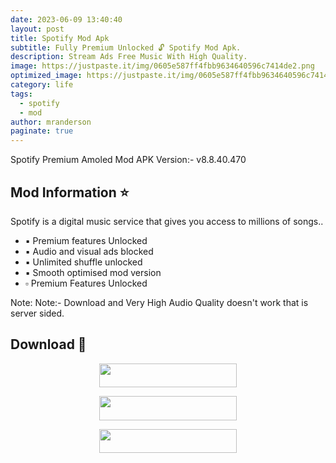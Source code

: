 ```yaml
---
date: 2023-06-09 13:40:40
layout: post
title: Spotify Mod Apk
subtitle: Fully Premium Unlocked 🔓 Spotify Mod Apk.
description: Stream Ads Free Music With High Quality.
image: https://justpaste.it/img/0605e587ff4fbb9634640596c7414de2.png
optimized_image: https://justpaste.it/img/0605e587ff4fbb9634640596c7414de2.png
category: life
tags:
  - spotify
  - mod
author: mranderson
paginate: true
---
```


Spotify Premium Amoled Mod APK
Version:- v8.8.40.470

<!--page-->

## Mod Information ⭐
Spotify is a digital music service that gives you access to millions of songs..

- ▪️ Premium features Unlocked
- ▪️ Audio and visual ads blocked
- ▪️ Unlimited shuffle unlocked
- ▪️ Smooth optimised mod version
- ▫️ Premium Features Unlocked

Note: Note:- Download and Very High Audio Quality doesn't work that is server sided.

## Download 📩

<p align="center"><a href="https://tinyurl.com/2cspdba7"><img src="https://img.shields.io/badge/Arm64-v7a-black?&style=for-the-badge&logo=download" width="220" height="38.45"></a></p>

<p align="center"><a href="https://tinyurl.com/22ou7xet"><img src="https://img.shields.io/badge/Arm-v7a-black?&style=for-the-badge&logo=Download" width="220" height="38.45"></a></p>

<p align="center"><a href="https://t.me/HowToRedirect/5"><img src="https://img.shields.io/badge/HowToOpen-Link-black?&style=for-the-badge&logo=telegram" width="220" height="38.45"></a></p>